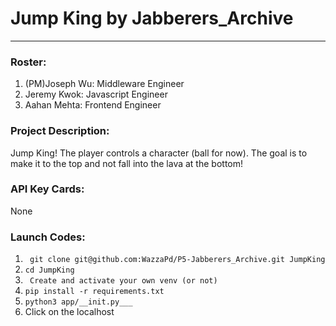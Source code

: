 # Jump King by Jabberers_Archive
------
### Roster:
1. (PM)Joseph Wu: Middleware Engineer
2. Jeremy Kwok: Javascript Engineer
3. Aahan Mehta: Frontend Engineer

### Project Description:

  Jump King! The player controls a character (ball for now). The goal is to make it to the top and not fall into the lava at the bottom!
  
### API Key Cards:

  None

### Launch Codes:
1. ``` git clone git@github.com:WazzaPd/P5-Jabberers_Archive.git JumpKing```
2. ``` cd JumpKing ```
3. ``` Create and activate your own venv (or not)```
4. ``` pip install -r requirements.txt ```
5. ``` python3 app/__init.py___ ```
6. Click on the localhost
